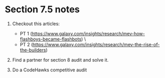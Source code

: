 # Section 7.5 notes

1. Checkout this articles:
    - PT 1 (https://www.galaxy.com/insights/research/mev-how-flashboys-became-flashbots) \
    - PT 2 (https://www.galaxy.com/insights/research/mev-the-rise-of-the-builders)

2. Find a partner for section 8 audit and solve it.

3. Do a CodeHawks competitive audit
